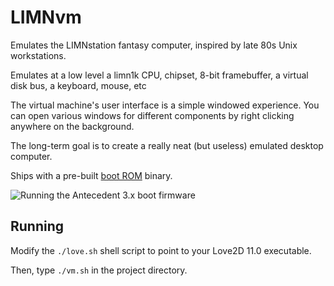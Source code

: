 # LIMNvm

Emulates the LIMNstation fantasy computer, inspired by late 80s Unix workstations.

Emulates at a low level a limn1k CPU, chipset, 8-bit framebuffer, a virtual disk bus, a keyboard, mouse, etc

The virtual machine's user interface is a simple windowed experience. You can open various windows for different components by right clicking anywhere on the background.

The long-term goal is to create a really neat (but useless) emulated desktop computer.

Ships with a pre-built [boot ROM](https://github.com/limnarch/a3x) binary.

![Running the Antecedent 3.x boot firmware](https://i.imgur.com/79i4yL8.png)

## Running

Modify the `./love.sh` shell script to point to your Love2D 11.0 executable.

Then, type `./vm.sh` in the project directory.
